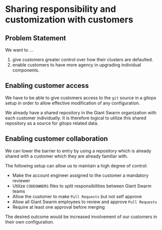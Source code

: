 # Sharing responsibility and customization with customers

## Problem Statement

We want to ...
1. give customers greater control over how their clusters are defaulted.
2. enable customers to have more agency in upgrading individual components.

## Enabling customer access

We have to be able to give customers access to the `git` source in a gitops setup in order to allow effective modification of any configuration.

We already have a shared repository in the Giant Swarm organization with each customer individually.
It is therefore logical to utilize this shared repository as a source for gitops related data.

## Enabling customer collaboration

We can lower the barrier to entry by using a repository which is already shared with a customer which they are already familiar with.

The following setup can allow us to maintain a high degree of control:
- Make the account engineer assigned to the customer a mandatory reviewer
- Utilize `CODEOWNERS` files to split responsibilities between Giant Swarm teams
- Allow the customer to make `Pull Requests` but not self approve
- Allow all Giant Swarm employees to review and approve `Pull Requests`
- Require at least one approval before merging

The desired outcome would be increased involvement of our customers in their own configuration.

